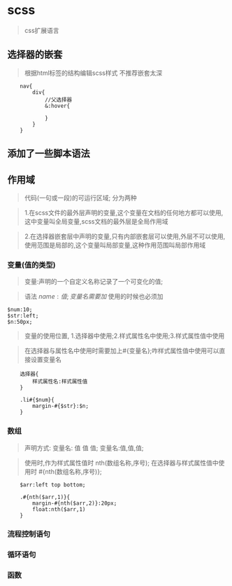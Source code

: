 # scss
> css扩展语言 

## 选择器的嵌套
> 根据html标签的结构编辑scss样式 不推荐嵌套太深
```
    nav{
        div{
            //父选择器
            &:hover{
                
            }
        }
    }
```

## 添加了一些脚本语法

## 作用域
> 代码(一句或一段)的可运行区域; 分为两种

> 1.在scss文件的最外层声明的变量,这个变量在文档的任何地方都可以使用,这中变量叫全局变量,scss文档的最外层是全局作用域

> 2.在选择器嵌套层中声明的变量,只有内部嵌套层可以使用,外层不可以使用,使用范围是局部的,这个变量叫局部变量,这种作用范围叫局部作用域

### 变量(值的类型)
> 变量:声明的一个自定义名称记录了一个可变化的值; 

> 语法 $name:值; 变量名需要加$ 使用的时候也必须加
```
$num:10;
$str:left;
$n:50px;
```
>变量的使用位置, 1.选择器中使用;2.样式属性名中使用;3.样式属性值中使用

> 在选择器与属性名中使用时需要加上#{变量名};咋样式属性值中使用可以直接设置变量名
```
    选择器{
        样式属性名:样式属性值
    }

    .li#{$num}{
        margin-#{$str}:$n;
    }
```


### 数组
> 声明方式: 变量名: 值 值 值; 变量名:值,值,值;

>使用时,作为样式属性值时 nth(数组名称,序号); 在选择器与样式属性值中使用时 #{nth(数组名称,序号)};

```
    $arr:left top bottom;

    .#{nth($arr,1)}{
        margin-#{nth($arr,2)}:20px;
        float:nth($arr,1)
    }

```

### 流程控制语句


### 循环语句

### 函数
